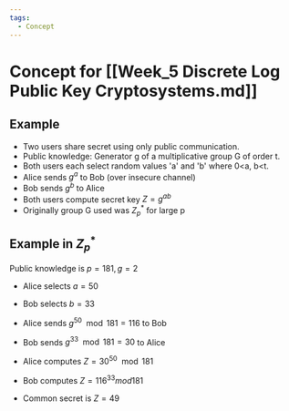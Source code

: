 ```yaml
---
tags:
  - Concept
---
```

# Concept for [[Week_5 Discrete Log Public Key Cryptosystems.md]]

## Example
* Two users share secret using only public communication.
* Public knowledge: Generator g of a multiplicative group G of order t.
* Both users each select random values 'a' and 'b' where 0<a, b<t.
* Alice sends $g^a$ to Bob (over insecure channel)
* Bob sends $g^b$ to Alice
* Both users compute secret key $Z = g^{ab}$
* Originally group G used was $Z^*_p$ for large p

## Example in $Z^*_p$ 
Public knowledge is $p = 181, g =2$
* Alice selects $a=50$
* Bob selects $b=33$

* Alice sends $g^50\mod181 = 116$ to Bob
* Bob sends $g^33 \mod 181 = 30$ to Alice

* Alice computes $Z = 30^50 \mod 181$
* Bob computes $Z=116^33 mod 181$

* Common secret is $Z=49$